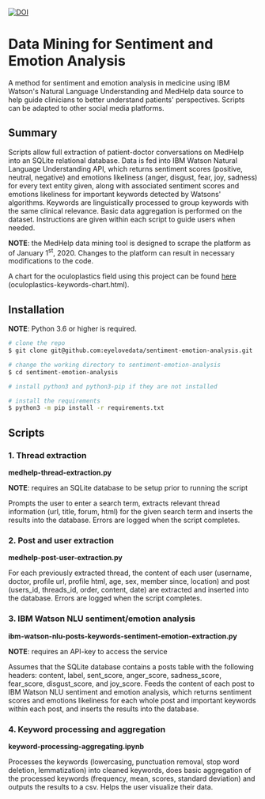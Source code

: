 [![DOI](https://zenodo.org/badge/DOI/10.5281/zenodo.3989936.svg)](https://doi.org/10.5281/zenodo.3989936)

# Data Mining for Sentiment and Emotion Analysis
A method for sentiment and emotion analysis in medicine using IBM Watson's Natural Language Understanding and MedHelp data source to help guide clinicians to better understand patients' perspectives. Scripts can be adapted to other social media platforms.

## Summary
Scripts allow full extraction of patient-doctor conversations on MedHelp into an SQLite relational database. Data is fed into IBM Watson Natural Language Understanding API, which returns sentiment scores (positive, neutral, negative) and emotions likeliness (anger, disgust, fear, joy, sadness) for every text entity given, along with associated sentiment scores and emotions likeliness for important keywords detected by Watsons' algorithms. Keywords are linguistically processed to group keywords with the same clinical relevance. Basic data aggregation is performed on the dataset. Instructions are given within each script to guide users when needed.

**NOTE**: the MedHelp data mining tool is designed to scrape the platform as of January 1<sup>st</sup>, 2020. Changes to the platform can result in necessary modifications to the code.

A chart for the oculoplastics field using this project can be found [here](https://oculoplastics-keywords.herokuapp.com/) (oculoplastics-keywords-chart.html).

## Installation
**NOTE**: Python 3.6 or higher is required.
```bash
# clone the repo
$ git clone git@github.com:eyelovedata/sentiment-emotion-analysis.git

# change the working directory to sentiment-emotion-analysis
$ cd sentiment-emotion-analysis

# install python3 and python3-pip if they are not installed

# install the requirements
$ python3 -m pip install -r requirements.txt
```

## Scripts
### 1. Thread extraction 
**medhelp-thread-extraction.py**

**NOTE**: requires an SQLite database to be setup prior to running the script

Prompts the user to enter a search term, extracts relevant thread information (url, title, forum, html) for the given search term and inserts the results into the database. Errors are logged when the script completes.

### 2. Post and user extraction
**medhelp-post-user-extraction.py**

For each previously extracted thread, the content of each user (username, doctor, profile url, profile html, age, sex, member since, location) and post (users_id, threads_id, order, content, date) are extracted and inserted into the database. Errors are logged when the script completes.

### 3. IBM Watson NLU sentiment/emotion analysis
**ibm-watson-nlu-posts-keywords-sentiment-emotion-extraction.py**

**NOTE**: requires an API-key to access the service

Assumes that the SQLite database contains a posts table with the following headers: content, label, sent_score, anger_score, sadness_score, fear_score, disgust_score, and joy_score. Feeds the content of each post to IBM Watson NLU sentiment and emotion analysis, which returns sentiment scores and emotions likeliness for each whole post and important keywords within each post, and inserts the results into the database.

### 4. Keyword processing and aggregation
**keyword-processing-aggregating.ipynb**

Processes the keywords (lowercasing, punctuation removal, stop word deletion, lemmatization) into cleaned keywords, does basic aggregation of the processed keywords (frequency, mean, scores, standard deviation) and outputs the results to a csv. Helps the user visualize their data.

